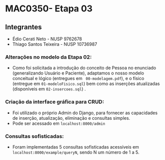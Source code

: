 # MAC0350- Etapa 03

## Integrantes

* Édio Cerati Neto - NUSP 9762678
* Thiago Santos Teixeira - NUSP 10736987

###  Alterações no modelo da Etapa 02:

* Como foi solicitada a introdução do conceito de Pessoa no enunciado (generalizando Usuário e Paciente), adaptamos o nosso modelo conceitual e lógico (entregues em ` 00-modelagem.pdf`), e o físico (entregue em `01-modeloFisico.sql`) bem como as inserções atualizadas (disponíveis em `02-insercoes.sql`) .

### Criação da interface gráfica para CRUD:

* Foi utilizado o próprio Admin do Django, para fornecer as capacidades de inserção, atualização, eliminação e consultas simples.
* Pode ser acessado em `localhost:8000/admin`

### Consultas sofisticadas:

* Foram implementadas 5 consultas sofisticadas acessíveis em `localhost:8000/example/queryN`, sendo N um número de 1 a 5.
